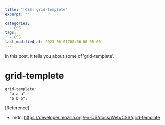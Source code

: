 ```yaml
---
title: "[CSS] grid-templete"
excerpt: ""

categories:
  - CSS
tags:
  - CSS
last_modified_at: 2023-06-01T08:06:00-05:00
---
```


In this post, it tells you about some of 'grid-templete'.

# grid-templete

```css
grid-templete: 
  "a a a"
  "b b b";
```

[Reference]

- mdn: <https://developer.mozilla.org/en-US/docs/Web/CSS/grid-template>
